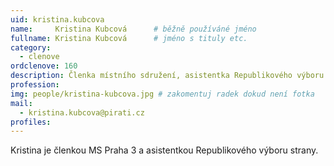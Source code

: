 ```yaml
---
uid: kristina.kubcova
name:     Kristina Kubcová  	# běžně používáné jméno
fullname: Kristina Kubcová  	# jméno s tituly etc.
category:
  - clenove
ordclenove: 160
description: Členka místního sdružení, asistentka Republikového výboru # zobrazuje se v lide
profession: 
img: people/kristina-kubcova.jpg # zakomentuj radek dokud není fotka
mail:
  - kristina.kubcova@pirati.cz
profiles:
---
```


Kristina je členkou MS Praha 3 a asistentkou Republikového výboru strany.
